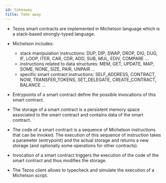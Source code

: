 ```yaml
---
id: takeaway
title: Take away
---
```



- Tezos smart contracts are implemented in Michelson language which is a stack-based strongly-typed language. 
- Michelson includes: 
  - stack manipulation instructions: DUP, DIP, SWAP, DROP, DIG, DUG, IF, LOOP, ITER, CAR, CDR, ADD, SUB, MUL, EDIV, COMPARE ...
  - instructions related to data structures: MEM, GET, UPDATE, MAP, SOME, NONE, SIZE, PAIR, UNPAIR ...
  - specific smart contract instructions: SELF_ADDRESS, CONTRACT, NOW, TRANSFER_TOKENS, SET_DELEGATE, CREATE_CONTRACT, BALANCE ...

- Entrypoints of a smart contract define the possible invocations of this smart contract.
- The storage of a smart contract is a persistent memory space associated to the smart contract and contains data of the smart contract.
- The code of a smart contract is a sequence of Michelson instructions that can be invoked. The execution of this sequence of instruction takes a parameter (entrypoint) and the actual storage and returns a new storage (and optionally some operations for other contracts).
- Invocation of a smart contract triggers the execution of the code of the smart contract and thus modifies the storage.
- The Tezos client allows to typecheck and simulate the execution of a Michelson script.




